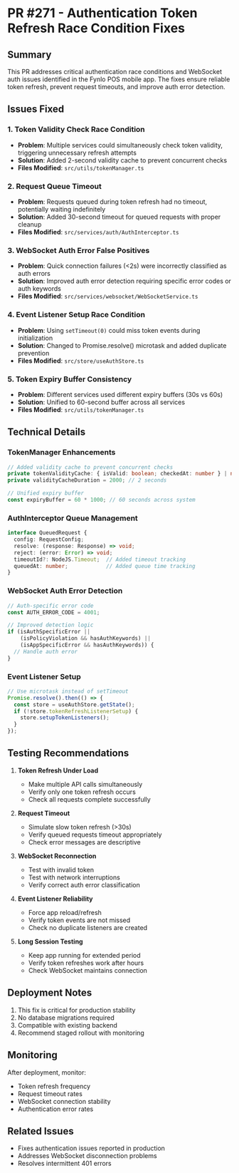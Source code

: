 # PR #271 - Authentication Token Refresh Race Condition Fixes

## Summary
This PR addresses critical authentication race conditions and WebSocket auth issues identified in the Fynlo POS mobile app. The fixes ensure reliable token refresh, prevent request timeouts, and improve auth error detection.

## Issues Fixed

### 1. **Token Validity Check Race Condition**
- **Problem**: Multiple services could simultaneously check token validity, triggering unnecessary refresh attempts
- **Solution**: Added 2-second validity cache to prevent concurrent checks
- **Files Modified**: `src/utils/tokenManager.ts`

### 2. **Request Queue Timeout**
- **Problem**: Requests queued during token refresh had no timeout, potentially waiting indefinitely
- **Solution**: Added 30-second timeout for queued requests with proper cleanup
- **Files Modified**: `src/services/auth/AuthInterceptor.ts`

### 3. **WebSocket Auth Error False Positives**
- **Problem**: Quick connection failures (<2s) were incorrectly classified as auth errors
- **Solution**: Improved auth error detection requiring specific error codes or auth keywords
- **Files Modified**: `src/services/websocket/WebSocketService.ts`

### 4. **Event Listener Setup Race Condition**
- **Problem**: Using `setTimeout(0)` could miss token events during initialization
- **Solution**: Changed to Promise.resolve() microtask and added duplicate prevention
- **Files Modified**: `src/store/useAuthStore.ts`

### 5. **Token Expiry Buffer Consistency**
- **Problem**: Different services used different expiry buffers (30s vs 60s)
- **Solution**: Unified to 60-second buffer across all services
- **Files Modified**: `src/utils/tokenManager.ts`

## Technical Details

### TokenManager Enhancements
```typescript
// Added validity cache to prevent concurrent checks
private tokenValidityCache: { isValid: boolean; checkedAt: number } | null = null;
private validityCacheDuration = 2000; // 2 seconds

// Unified expiry buffer
const expiryBuffer = 60 * 1000; // 60 seconds across system
```

### AuthInterceptor Queue Management
```typescript
interface QueuedRequest {
  config: RequestConfig;
  resolve: (response: Response) => void;
  reject: (error: Error) => void;
  timeoutId?: NodeJS.Timeout;  // Added timeout tracking
  queuedAt: number;            // Added queue time tracking
}
```

### WebSocket Auth Error Detection
```typescript
// Auth-specific error code
const AUTH_ERROR_CODE = 4001;

// Improved detection logic
if (isAuthSpecificError || 
    (isPolicyViolation && hasAuthKeywords) || 
    (isAppSpecificError && hasAuthKeywords)) {
  // Handle auth error
}
```

### Event Listener Setup
```typescript
// Use microtask instead of setTimeout
Promise.resolve().then(() => {
  const store = useAuthStore.getState();
  if (!store.tokenRefreshListenerSetup) {
    store.setupTokenListeners();
  }
});
```

## Testing Recommendations

1. **Token Refresh Under Load**
   - Make multiple API calls simultaneously
   - Verify only one token refresh occurs
   - Check all requests complete successfully

2. **Request Timeout**
   - Simulate slow token refresh (>30s)
   - Verify queued requests timeout appropriately
   - Check error messages are descriptive

3. **WebSocket Reconnection**
   - Test with invalid token
   - Test with network interruptions
   - Verify correct auth error classification

4. **Event Listener Reliability**
   - Force app reload/refresh
   - Verify token events are not missed
   - Check no duplicate listeners are created

5. **Long Session Testing**
   - Keep app running for extended period
   - Verify token refreshes work after hours
   - Check WebSocket maintains connection

## Deployment Notes

1. This fix is critical for production stability
2. No database migrations required
3. Compatible with existing backend
4. Recommend staged rollout with monitoring

## Monitoring

After deployment, monitor:
- Token refresh frequency
- Request timeout rates
- WebSocket connection stability
- Authentication error rates

## Related Issues
- Fixes authentication issues reported in production
- Addresses WebSocket disconnection problems
- Resolves intermittent 401 errors